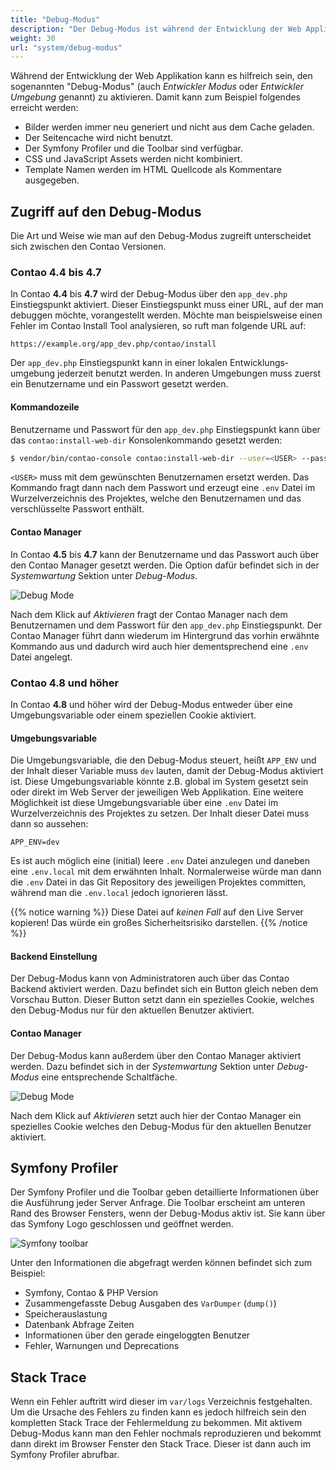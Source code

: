 ```yaml
---
title: "Debug-Modus"
description: "Der Debug-Modus ist während der Entwicklung der Web Applikation hilfreich und nützlich, um Fehler zu finden."
weight: 30
url: "system/debug-modus"
---
```



Während der Entwicklung der Web Applikation kann es hilfreich sein, den sogenannten
"Debug-Modus" (auch _Entwickler Modus_ oder _Entwickler Umgebung_ genannt) zu aktivieren.
Damit kann zum Beispiel folgendes erreicht werden:

* Bilder werden immer neu generiert und nicht aus dem Cache geladen.
* Der Seitencache wird nicht benutzt.
* Der Symfony Profiler und die Toolbar sind verfügbar.
* CSS und JavaScript Assets werden nicht kombiniert.
* Template Namen werden im HTML Quellcode als Kommentare ausgegeben.


## Zugriff auf den Debug-Modus

Die Art und Weise wie man auf den Debug-Modus zugreift unterscheidet sich zwischen
den Contao Versionen.


### Contao 4.4 bis 4.7

In Contao **4.4** bis **4.7** wird der Debug-Modus über den `app_dev.php` Einstiegspunkt
aktiviert. Dieser Einstiegspunkt muss einer URL, auf der man debuggen möchte, vorangestellt
werden. Möchte man beispielsweise einen Fehler im Contao Install Tool analysieren,
so ruft man folgende URL auf:

```none
https://example.org/app_dev.php/contao/install
```

Der `app_dev.php` Einstiegspunkt kann in einer lokalen Entwicklungs&shy;umgebung 
jederzeit benutzt werden. In anderen Umgebungen muss zuerst ein Benutzername und
ein Passwort gesetzt werden.


#### Kommandozeile

Benutzername und Passwort für den `app_dev.php` Einstiegspunkt kann über das
`contao:install-web-dir` Konsolenkommando gesetzt werden:

```bash
$ vendor/bin/contao-console contao:install-web-dir --user=<USER> --password
```

`<USER>` muss mit dem gewünschten Benutzernamen ersetzt werden. Das Kommando fragt
dann nach dem Passwort und erzeugt eine `.env` Datei im Wurzelverzeichnis des Projektes,
welche den Benutzernamen und das verschlüsselte Passwort enthält.


#### Contao Manager

In Contao **4.5** bis **4.7** kann der Benutzername und das Passwort auch über den
Contao Manager gesetzt werden. Die Option dafür befindet sich in der _Systemwartung_ 
Sektion unter _Debug-Modus_.

![Debug Mode](/de/system/images/de/contao-manager_c44-debug-mode_de.png?classes=shadow)

Nach dem Klick auf _Aktivieren_ fragt der Contao Manager nach dem Benutzernamen
und dem Passwort für den `app_dev.php` Einstiegspunkt. Der Contao Manager führt
dann wiederum im Hintergrund das vorhin erwähnte Kommando aus und dadurch wird auch
hier dementsprechend eine `.env` Datei angelegt.


### Contao 4.8 und höher

In Contao **4.8** und höher wird der Debug-Modus entweder über eine Umgebungsvariable
oder einem speziellen Cookie aktiviert.


#### Umgebungsvariable

Die Umgebungsvariable, die den Debug-Modus steuert, heißt `APP_ENV` und der Inhalt
dieser Variable muss `dev` lauten, damit der Debug-Modus aktiviert ist. Diese Umgebungsvariable
könnte z.B. global im System gesetzt sein oder direkt im Web Server der jeweiligen
Web Applikation. Eine weitere Möglichkeit ist diese Umgebungsvariable über eine
`.env` Datei im Wurzelverzeichnis des Projektes zu setzen. Der Inhalt dieser Datei
muss dann so aussehen:

```none
APP_ENV=dev
```

Es ist auch möglich eine (initial) leere `.env` Datei anzulegen und daneben eine
`.env.local` mit dem erwähnten Inhalt. Normalerweise würde man dann die `.env` Datei
in das Git Repository des jeweiligen Projektes committen, während man die `.env.local`
jedoch ignorieren lässt.

{{% notice warning %}}
Diese Datei auf _keinen Fall_ auf den Live Server kopieren! Das würde ein großes
Sicherheitsrisiko darstellen.
{{% /notice %}}


#### Backend Einstellung

Der Debug-Modus kann von Administratoren auch über das Contao Backend aktiviert
werden. Dazu befindet sich ein Button gleich neben dem Vorschau Button. Dieser Button
setzt dann ein spezielles Cookie, welches den Debug-Modus nur für den aktuellen
Benutzer aktiviert.


#### Contao Manager

Der Debug-Modus kann außerdem über den Contao Manager aktiviert werden. Dazu befindet
sich in der _Systemwartung_ Sektion unter _Debug-Modus_ eine entsprechende Schaltfäche.

![Debug Mode](/de/system/images/de/contao-manager_c48-debug-mode_de.png?classes=shadow)

Nach dem Klick auf _Aktivieren_ setzt auch hier der Contao Manager ein spezielles
Cookie welches den Debug-Modus für den aktuellen Benutzer aktiviert.


## Symfony Profiler

Der Symfony Profiler und die Toolbar geben detaillierte Informationen über die Ausführung
jeder Server Anfrage. Die Toolbar erscheint am unteren Rand des Browser Fensters,
wenn der Debug-Modus aktiv ist. Sie kann über das Symfony Logo geschlossen und geöffnet
werden.

![Symfony toolbar](/de/system/images/de/symfony-toolbar.png)

Unter den Informationen die abgefragt werden können befindet sich zum Beispiel:

* Symfony, Contao & PHP Version
* Zusammengefasste Debug Ausgaben des `VarDumper` (`dump()`)
* Speicherauslastung
* Datenbank Abfrage Zeiten
* Informationen über den gerade eingeloggten Benutzer
* Fehler, Warnungen und Deprecations


## Stack Trace

Wenn ein Fehler auftritt wird dieser im `var/logs` Verzeichnis festgehalten. Um
die Ursache des Fehlers zu finden kann es jedoch hilfreich sein den kompletten Stack
Trace der Fehlermeldung zu bekommen. Mit aktivem Debug-Modus kann man den Fehler
nochmals reproduzieren und bekommt dann direkt im Browser Fenster den Stack Trace.
Dieser ist dann auch im Symfony Profiler abrufbar.
